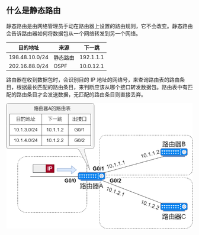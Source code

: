 



## 什么是静态路由
静态路由是由网络管理员手动在路由器上设置的路由规则，它不会改变。静态路由会告诉路由器如何将数据包从一个网络转发到另一个网络。

| 目的地址           | 来源   | 下一跳       |
|----------------|------|-----------|
| 198.48.10.0/24 | 静态路由 | 192.1.1.1 |
| 202.16.88.0/24 | OSPF | 10.0.12.1 |

路由器在收到数据包时，会识别目的 IP 地址的网络号，来查询路由表的路由条目，根据最长匹配的路由条目，来判断应该从哪个接口转发数据包。路由表中有匹配的路由条目才会发送数据，无匹配的路由条目则直接丢弃。

![](静态路由/6-1.png)
